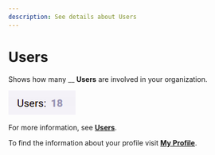 ```yaml
---
description: See details about Users
---
```


# Users

Shows how many __ **Users** are involved in your organization.

![Fig. 1: Users](<../../.gitbook/assets/users (6).png>)



For more information, see [**Users**](https://itera.gitbook.io/taikun/user-guide-1/manager/users).

To find the information about your profile visit [**My Profile**](https://itera.gitbook.io/taikun/user-guide-1/manager/my-profile).
